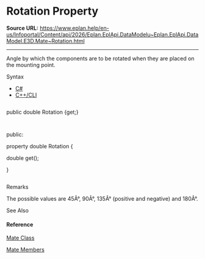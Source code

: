 # Rotation Property

**Source URL:** https://www.eplan.help/en-us/Infoportal/Content/api/2026/Eplan.EplApi.DataModelu~Eplan.EplApi.DataModel.E3D.Mate~Rotation.html

---

Angle by which the components are to be rotated when they are placed on the mounting point.

Syntax

- [C#](#i-syntax-CS)
- [C++/CLI](#i-syntax-CPP2005)

```
```
public double Rotation {get;}
```
```

```
```
public:
property double Rotation {
   double get();
}
```
```

Remarks

The possible values are 45Â°, 90Â°, 135Â° (positive and negative) and 180Â°.



See Also

#### Reference

[Mate Class](Eplan.EplApi.DataModelu~Eplan.EplApi.DataModel.E3D.Mate.html)
  
[Mate Members](Eplan.EplApi.DataModelu~Eplan.EplApi.DataModel.E3D.Mate_members.html)